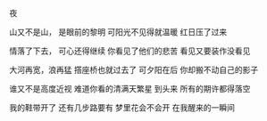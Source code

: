 夜

山又不是山，
是眼前的黎明
可阳光不见得就温暖
红日压了过来

情落了下去，
可心还得继续
你看见了他们的悲苦
看见又要装作没看见

大河再宽，浪再猛
撘座桥也就过去了
可夕阳在后
你却搬不动自己的影子

谁又不是高度近视
难道你看的清满天繁星
到头来
所有的期许都得落空

我的鞋带开了
还有几步路要有
梦里花会不会开
在我醒来的一瞬间